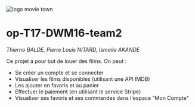 ![logo movie town](https://i.imgur.com/Arwsx47.png)
# op-T17-DWM16-team2
*Thierno BALDE, Pierre Louis NITARD, Ismaila AKANDE*  
  
Ce projet a pour but de louer des films. On peut :
- Se créer un compte et se connecter
- Visualiser les films disponibles (utilisant une API IMDB)
- Les ajouter en favoris et au panier
- Effectuer le paiement (en utilisant le service Stripe)
- Visualiser ses favoris et ses commandes dans l'espace "Mon Compte"